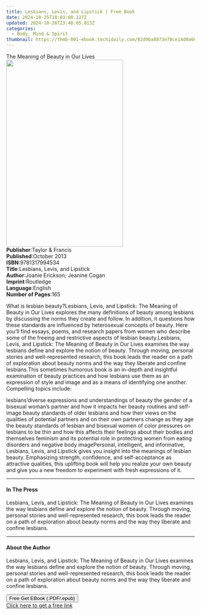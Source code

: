 ```yaml
---
title: Lesbians, Levis, and Lipstick | Free Book
date: 2024-10-25T18:03:08.127Z
updated: 2024-10-26T23:40:05.813Z
categories:
  - Body, Mind & Spirit
thumbnail: https://thmb-001-ebook.techidaily.com/82d9ba8073e70ce14d0a6013a164158c908957e5a2348bb35dbdb00ed4a36350.jpg
---
```

<main id="book-container">
  <div class="flex flex-col">
    <div class="book-brief flex-1 py-6 px-4 sm:p-6 md:py-10 md:px-8">
      <!-- brief-->
      <div class="book-brief-main">The Meaning of Beauty in Our Lives</div>
    </div>
    <div
      class="book-meta-info flex-1 grid gap-4 col-start-1 col-end-3 row-start-1 sm:mb-6 sm:grid-cols-4 lg:gap-6 lg:col-start-2 lg:row-end-6 lg:row-span-6 lg:mb-0"
    >
      <div
        class="book-meta-info-left place-content-center mt-4 p-4 text-sm leading-6 col-start-2 col-span-2 dark:text-slate-400"
      >
        <img
          class="w-full h-500 object-cover rounded-lg sm:h-255 sm:col-span-2 lg:col-span-full"
          src="https://img-001-ebook.techidaily.com/15ac7af0877581a724feab8d31eb33e84f3e33db1fca6dffc6329e9de3b3e0df.jpg"
          alt=""
          width="312"
          height="500"
        />
      </div>
      <div
        class="book-meta-info-right mt-2 col-start-1 row-start-2 col-span-3 self-center"
      >
        <!-- meta data  -->
        <div class="flex flex-col px-4 md:px-8">
          <div class="flex-1">
            <strong>Publisher</strong>:<span class="px-2"
              >Taylor &amp; Francis</span
            >
          </div>
          <div class="flex-1">
            <strong>Published</strong>:<span class="px-2">October 2013</span>
          </div>
          <div class="flex-1">
            <strong>ISBN</strong>:<span class="px-2">9781317994534</span>
          </div>
          <div class="flex-1">
            <strong>Title</strong>:<span class="px-2"
              >Lesbians, Levis, and Lipstick</span
            >
          </div>
          <div class="flex-1">
            <strong>Author</strong>:<span class="px-2"
              >Joanie Erickson; Jeanine Cogan</span
            >
          </div>
          <div class="flex-1">
            <strong>Imprint</strong>:<span class="px-2">Routledge</span>
          </div>
          <div class="flex-1">
            <strong>Language</strong>:<span class="px-2">English</span>
          </div>
          <div class="flex-1">
            <strong>Number of Pages</strong>:<span class="px-2">165</span>
          </div>
        </div>
      </div>
    </div>
    <div class="book-description flex-1 py-6 px-4 sm:p-6 md:py-10 md:px-8">
      <div class="book-description-main">
        <div accordion-content="" id="description">
          <p>
            What is lesbian beauty?Lesbians, Levis, and Lipstick: The Meaning of
            Beauty in Our Lives explores the many definitions of beauty among
            lesbians by discussing the norms they create and follow. In
            addition, it questions how these standards are influenced by
            heterosexual concepts of beauty. Here you’ll find essays, poems, and
            research papers from women who describe some of the freeing and
            restrictive aspects of lesbian beauty.Lesbians, Levis, and Lipstick:
            The Meaning of Beauty in Our Lives examines the way lesbians define
            and explore the notion of beauty. Through moving, personal stories
            and well-represented research, this book leads the reader on a path
            of exploration about beauty norms and the way they liberate and
            confine lesbians.This sometimes humorous book is an in-depth and
            insightful examination of beauty practices and how lesbians use them
            as an expression of style and image and as a means of identifying
            one another. Compelling topics include:
          </p>
          lesbians’diverse expressions and understandings of beauty the gender
          of a bisexual woman’s partner and how it impacts her beauty routines
          and self-image beauty standards of older lesbians and how their views
          on the qualities of potential partners and on their own partners
          change as they age the beauty standards of lesbian and bisexual women
          of color pressures on lesbians to be thin and how this affects their
          feelings about their bodies and themselves feminism and its potential
          role in protecting women from eating disorders and negative body
          imagePersonal, intelligent, and informative, Lesbians, Levis, and
          Lipstick gives you insight into the meanings of lesbian beauty.
          Emphasizing strength, confidence, and self-acceptance as attractive
          qualities, this uplifting book will help you realize your own beauty
          and give you a new freedom to experiment with fresh expressions of it.
        </div>
        <div class="accordion-fader"></div>
      </div>
    </div>
    <div class="book-excerpts flex-1 py-6 px-4 sm:p-6 md:py-10 md:px-8">
      <!-- excerpts-->
      <div class="book-excerpts-main">
        <hr />
        <h4 class="placeholder placeholder-heading">
          <span>In The Press</span>
        </h4>
        <p>
          Lesbians, Levis, and Lipstick: The Meaning of Beauty in Our Lives
          examines the way lesbians define and explore the notion of beauty.
          Through moving, personal stories and well-represented research, this
          book leads the reader on a path of exploration about beauty norms and
          the way they liberate and confine lesbians.
        </p>
      </div>
    </div>
    <div class="book-about-author flex-1 py-6 px-4 sm:p-6 md:py-10 md:px-8">
      <!-- about author-->
      <div class="book-main-author-main">
        <hr />
        <h4 class="placeholder placeholder-heading">
          <span>About the Author</span>
        </h4>
        <p>
          Lesbians, Levis, and Lipstick: The Meaning of Beauty in Our Lives
          examines the way lesbians define and explore the notion of beauty.
          Through moving, personal stories and well-represented research, this
          book leads the reader on a path of exploration about beauty norms and
          the way they liberate and confine lesbians.
        </p>
      </div>
    </div>
    <div class="book-free-get flex-1 py-6 px-4 sm:p-6 md:py-10 md:px-8">
      <button
        id="btn-free-get"
        class="bg-blue-500 hover:bg-blue-700 text-white font-bold py-2 px-4 rounded"
      >
        Free Get EBook (.PDF/.epub)
      </button>
      <div id="countdown-display" class="px-2 text-lg mt-2"></div>
      <a
        id="free-link"
        class="hidden bg-blue-500 hover:bg-blue-700 text-white font-bold py-2 px-4 rounded"
        href="https://www.ebooks.com/en-us/book/1486843/lesbians-levis-and-lipstick/joanie-erickson/"
        target="_blank"
        >Click here to get a free link</a
      >
    </div>
    <script>
      let countdownTime = 0;
      let countdownInterval = null;
      document
        .getElementById('btn-free-get')
        .addEventListener('click', startCountdown);
      function startCountdown() {
        countdownTime = new Date().getTime() + 60000 * 3;
        countdownInterval = setInterval(updateCountdown, 1000);
        document.getElementById('btn-free-get').disabled = true;
        document
          .getElementById('btn-free-get')
          .classList.add('bg-gray-500', 'cursor-not-allowed');
      }
      function updateCountdown() {
        let currentTime = new Date().getTime();
        let timeLeft = countdownTime - currentTime;
        let secondsLeft = Math.floor(timeLeft / 1000);
        document.getElementById('countdown-display').innerHTML =
          `Remaining time: ${secondsLeft} seconds.`;
        if (secondsLeft <= 0) {
          clearInterval(countdownInterval);
          document.getElementById('btn-free-get').classList.add('hidden');
          document.getElementById('free-link').classList.remove('hidden');
          document.getElementById('countdown-display').innerHTML = '';
        }
      }
    </script>
  </div>
</main>

<ins class="adsbygoogle"
      style="display:block"
      data-ad-client="ca-pub-7571918770474297"
      data-ad-slot="8358498916"
      data-ad-format="auto"
      data-full-width-responsive="true"></ins>
    